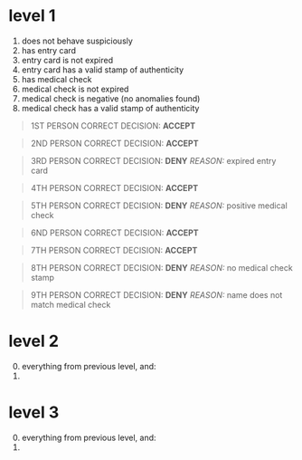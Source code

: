 # level 1
1. does not behave suspiciously
2. has entry card
3. entry card is not expired
4. entry card has a valid stamp of authenticity
5. has medical check
6. medical check is not expired
7. medical check is negative (no anomalies found)
8. medical check has a valid stamp of authenticity

> 1ST PERSON
CORRECT DECISION: __ACCEPT__

> 2ND PERSON
CORRECT DECISION: __ACCEPT__

> 3RD PERSON
CORRECT DECISION: __DENY__
_REASON:_ expired entry card

> 4TH PERSON
CORRECT DECISION: __ACCEPT__

> 5TH PERSON
CORRECT DECISION: __DENY__
_REASON:_ positive medical check

> 6ND PERSON
CORRECT DECISION: __ACCEPT__

> 7TH PERSON
CORRECT DECISION: __ACCEPT__

> 8TH PERSON
CORRECT DECISION: __DENY__
_REASON:_ no medical check stamp

> 9TH PERSON
CORRECT DECISION: __DENY__
_REASON:_ name does not match medical check

# level 2
0. everything from previous level, and:
1. 


# level 3
0. everything from previous level, and:
1. 
